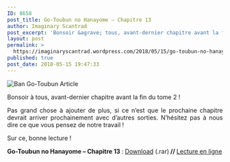 ```yaml
---
ID: 8658
post_title: Go-Toubun no Hanayome – Chapitre 13
author: Imaginary Scantrad
post_excerpt: 'Bonsoir &agrave; tous, avant-dernier chapitre avant la fin du tome 2 ! Pas grand chose &agrave; ajouter de plus, si ce n&rsquo;est que le prochaine chapitre devrait arriver prochainement avec d&rsquo;autres sorties. N&rsquo;h&eacute;sitez pas &agrave; nous dire ce que vous... <a href="https://imaginaryscantrad.wordpress.com/2018/05/15/go-toubun-no-hanayome-chapitre-13/#more-2162">Lire la suite &rarr;</a>'
layout: post
permalink: >
  https://imaginaryscantrad.wordpress.com/2018/05/15/go-toubun-no-hanayome-chapitre-13/
published: true
post_date: 2018-05-15 19:47:33
---
```

<p style="text-align:justify;"><img data-attachment-id="1846" data-permalink="https://imaginaryscantrad.wordpress.com/projets-scantrad/go-toubun-no-hanayome/ban-go-toubun-article-2/" data-orig-file="https://imaginaryscantrad.files.wordpress.com/2017/10/ban-go-toubun-article.jpg" data-orig-size="1000,500" data-comments-opened="1" data-image-meta="{&quot;aperture&quot;:&quot;0&quot;,&quot;credit&quot;:&quot;&quot;,&quot;camera&quot;:&quot;&quot;,&quot;caption&quot;:&quot;&quot;,&quot;created_timestamp&quot;:&quot;0&quot;,&quot;copyright&quot;:&quot;&quot;,&quot;focal_length&quot;:&quot;0&quot;,&quot;iso&quot;:&quot;0&quot;,&quot;shutter_speed&quot;:&quot;0&quot;,&quot;title&quot;:&quot;&quot;,&quot;orientation&quot;:&quot;0&quot;}" data-image-title="Ban Go-Toubun Article" data-image-description="" data-medium-file="https://imaginaryscantrad.files.wordpress.com/2017/10/ban-go-toubun-article.jpg?w=300" data-large-file="https://imaginaryscantrad.files.wordpress.com/2017/10/ban-go-toubun-article.jpg?w=736" class="size-full wp-image-1846 aligncenter" src="https://imaginaryscantrad.files.wordpress.com/2017/10/ban-go-toubun-article.jpg?w=670" alt="Ban Go-Toubun Article" srcset="https://imaginaryscantrad.files.wordpress.com/2017/10/ban-go-toubun-article.jpg?w=670 670w, https://imaginaryscantrad.files.wordpress.com/2017/10/ban-go-toubun-article.jpg?w=150 150w, https://imaginaryscantrad.files.wordpress.com/2017/10/ban-go-toubun-article.jpg?w=300 300w, https://imaginaryscantrad.files.wordpress.com/2017/10/ban-go-toubun-article.jpg?w=768 768w, https://imaginaryscantrad.files.wordpress.com/2017/10/ban-go-toubun-article.jpg 1000w" sizes="(max-width: 670px) 100vw, 670px" /></p>
<p style="text-align:justify;">Bonsoir à tous, avant-dernier chapitre avant la fin du tome 2 ! <span id="more-2162"></span><span id="more-2160"></span><span id="more-2143"></span><span id="more-2141"></span><span id="more-2093"></span><span id="more-2085"></span><span id="more-2070"></span><span id="more-2067"></span><span id="more-1951"></span><span id="more-1945"></span><span id="more-1941"></span><span id="more-1870"></span><span id="more-1835"></span><span id="more-1814"></span><span id="more-1658"></span></p>
<p style="text-align:justify;">Pas grand chose à ajouter de plus, si ce n&rsquo;est que le prochaine chapitre devrait arriver prochainement avec d&rsquo;autres sorties. N&rsquo;hésitez pas à nous dire ce que vous pensez de notre travail !</p>
<p style="text-align:justify;">Sur ce, bonne lecture !</p>
<p style="text-align:justify;"><strong>Go-Toubun no Hanayome – Chapitre 13 </strong>: <a href="https://mega.nz/#!RsZFyArZ!eS_tFvph8klA4tz4rOxLq8okjHPsnvcF_9uohJ9JiPM"  rel="noopener noreferrer">Download</a> (.rar)<strong> // </strong><a href="https://mangadex.org/chapter/319412"  rel="noopener noreferrer">Lecture en ligne</a></p>